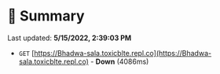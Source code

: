 # 📖 Summary
Last updated: **5/15/2022, 2:39:03 PM**

- `GET` [https://Bhadwa-sala.toxicblte.repl.co](https://Bhadwa-sala.toxicblte.repl.co) - **Down** (4086ms)
